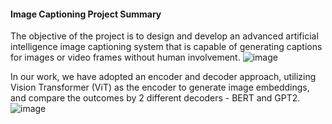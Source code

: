#### Image Captioning Project Summary

The objective of the project is to design and develop an advanced artificial intelligence image captioning system that is capable of generating captions for images or video frames without human involvement. ![image](https://user-images.githubusercontent.com/21034990/229956208-7e9e58f9-5736-48e0-83a8-886d751a0911.png)

In our work, we have adopted an encoder and decoder approach, utilizing Vision Transformer (ViT) as the encoder to generate image embeddings, and compare the outcomes by 2 different decoders - BERT and GPT2.![image](https://user-images.githubusercontent.com/21034990/229956144-f4e7fd46-b962-42f8-875c-e058659cdcb3.png)
